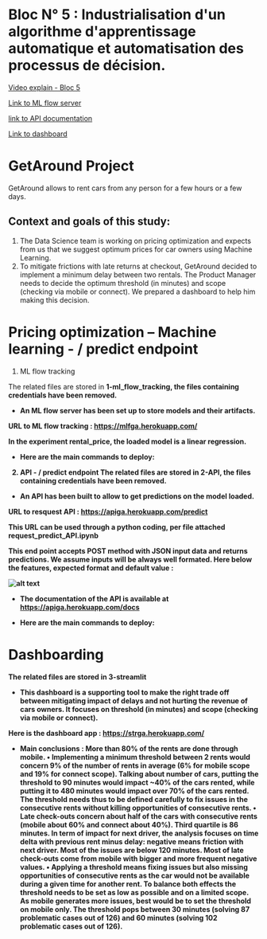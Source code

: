 # Bloc N° 5 : Industrialisation d'un algorithme d'apprentissage automatique et automatisation des processus de décision.

[Video explain - Bloc 5](xxxxx)

[Link to ML flow server](https://mlfga.herokuapp.com/)

[link to API documentation](https://apiga.herokuapp.com/docs)

[Link to dashboard]( https://strga.herokuapp.com/)


# GetAround Project
GetAround allows to rent cars from any person for a few hours or a few days.

## Context and goals of this study:
1. The Data Science team is working on pricing optimization and expects from us that we suggest optimum prices for car owners using Machine Learning.
1. To mitigate frictions with late returns at checkout, GetAround decided to implement a minimum delay between two rentals. The Product Manager needs to decide the optimum threshold (in minutes) and scope (checking via mobile or connect). We prepared a dashboard to help him making this decision.

# Pricing optimization – Machine learning - / predict endpoint
1.	ML flow tracking

The related files are stored in <b>1-ml_flow_tracking<b>, the files containing credentials have been removed.

- An ML flow server has been set up to store models and their artifacts.

URL to ML flow tracking : https://mlfga.herokuapp.com/

In the experiment rental_price, the loaded model is a linear regression.

- Here are the main commands to deploy:



2.	API - / predict endpoint
The related files are stored in <b>2-API<b>, the files containing credentials have been removed.

- An API has been built to allow to get predictions on the model loaded.

URL to resquest API : https://apiga.herokuapp.com/predict

This URL can be used through a python coding, per file attached request_predict_API.ipynb

This end point accepts POST method with JSON input data and returns predictions. We assume inputs will be always well formated. Here below the features, expected format and default value : 

![alt text](https://github.com/[username]/[reponame]/blob/[branch]/image.jpg?raw=true)




- The documentation of the API is available at https://apiga.herokuapp.com/docs

- Here are the main commands to deploy:

# Dashboarding
The related files are stored in <b>3-streamlit<b>


- This dashboard is a supporting tool to make the right trade off between mitigating impact of delays and not hurting the revenue of cars owners. It focuses on threshold (in minutes) and scope (checking via mobile or connect).

Here is the dashboard app : https://strga.herokuapp.com/

- Main conclusions :
    More than 80% of the rents are done through mobile.
    •	Implementing a minimum threshold between 2 rents would concern 9% of the number of rents in average (6% for mobile scope and 19% for connect scope).
    Talking about number of cars, putting the threshold to 90 minutes would impact ~40% of the cars rented, while putting it to 480 minutes would impact over 70% of the cars rented. The threshold needs thus to be defined carefully to fix issues in the consecutive rents without killing opportunities of consecutive rents.
    •	Late check-outs concern about half of the cars with consecutive rents (mobile about 60% and connect about 40%). Third quartile is 86 minutes.
    In term of impact for next driver, the analysis focuses on time delta with previous rent minus delay: negative means friction with next driver. Most of the issues are below 120 minutes. Most of late check-outs come from mobile with bigger and more frequent negative values.
    •	Applying a threshold means fixing issues but also missing opportunities of consecutive rents as the car would not be available during a given time for another rent.
    To balance both effects the threshold needs to be set as low as possible and on a limited scope.
    As mobile generates more issues, best would be to set the threshold on mobile only.
    The threshold pops between 30 minutes (solving 87 problematic cases out of 126) and 60 minutes (solving 102 problematic cases out of 126).

